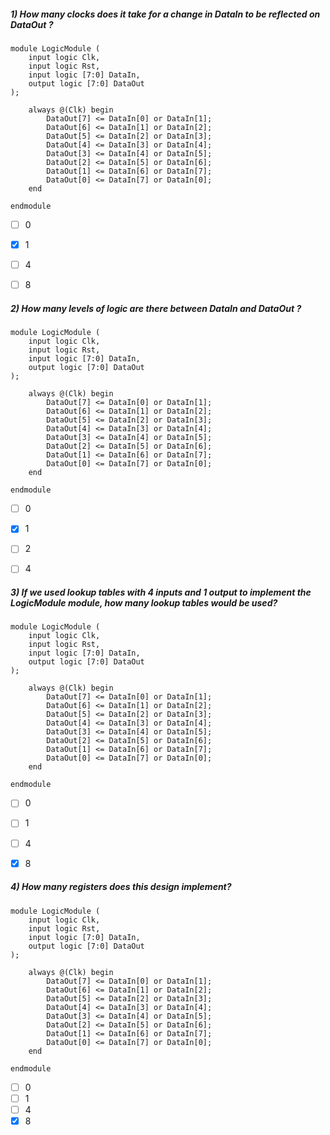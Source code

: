 ##### 1) How many clocks does it take for a change in DataIn to be reflected on DataOut ?
```
module LogicModule (
    input logic Clk,
    input logic Rst,
    input logic [7:0] DataIn,
    output logic [7:0] DataOut
);

    always @(Clk) begin
        DataOut[7] <= DataIn[0] or DataIn[1];
        DataOut[6] <= DataIn[1] or DataIn[2];
        DataOut[5] <= DataIn[2] or DataIn[3];
        DataOut[4] <= DataIn[3] or DataIn[4];
        DataOut[3] <= DataIn[4] or DataIn[5];
        DataOut[2] <= DataIn[5] or DataIn[6];
        DataOut[1] <= DataIn[6] or DataIn[7];
        DataOut[0] <= DataIn[7] or DataIn[0];
    end

endmodule
```

- [ ] 0
- [x] 1
- [ ] 4
- [ ] 8


##### 2) How many levels of logic are there between DataIn and DataOut ?
```
module LogicModule (
    input logic Clk,
    input logic Rst,
    input logic [7:0] DataIn,
    output logic [7:0] DataOut
);

    always @(Clk) begin
        DataOut[7] <= DataIn[0] or DataIn[1];
        DataOut[6] <= DataIn[1] or DataIn[2];
        DataOut[5] <= DataIn[2] or DataIn[3];
        DataOut[4] <= DataIn[3] or DataIn[4];
        DataOut[3] <= DataIn[4] or DataIn[5];
        DataOut[2] <= DataIn[5] or DataIn[6];
        DataOut[1] <= DataIn[6] or DataIn[7];
        DataOut[0] <= DataIn[7] or DataIn[0];
    end

endmodule
```

- [ ] 0
- [x] 1
- [ ] 2
- [ ] 4


##### 3) If we used lookup tables with 4 inputs and 1 output to implement the LogicModule module, how many lookup tables would be used?
```
module LogicModule (
    input logic Clk,
    input logic Rst,
    input logic [7:0] DataIn,
    output logic [7:0] DataOut
);

    always @(Clk) begin
        DataOut[7] <= DataIn[0] or DataIn[1];
        DataOut[6] <= DataIn[1] or DataIn[2];
        DataOut[5] <= DataIn[2] or DataIn[3];
        DataOut[4] <= DataIn[3] or DataIn[4];
        DataOut[3] <= DataIn[4] or DataIn[5];
        DataOut[2] <= DataIn[5] or DataIn[6];
        DataOut[1] <= DataIn[6] or DataIn[7];
        DataOut[0] <= DataIn[7] or DataIn[0];
    end

endmodule
```

- [ ] 0
- [ ] 1
- [ ] 4
- [x] 8


##### 4) How many registers does this design implement?
```
module LogicModule (
    input logic Clk,
    input logic Rst,
    input logic [7:0] DataIn,
    output logic [7:0] DataOut
);

    always @(Clk) begin
        DataOut[7] <= DataIn[0] or DataIn[1];
        DataOut[6] <= DataIn[1] or DataIn[2];
        DataOut[5] <= DataIn[2] or DataIn[3];
        DataOut[4] <= DataIn[3] or DataIn[4];
        DataOut[3] <= DataIn[4] or DataIn[5];
        DataOut[2] <= DataIn[5] or DataIn[6];
        DataOut[1] <= DataIn[6] or DataIn[7];
        DataOut[0] <= DataIn[7] or DataIn[0];
    end

endmodule
```

- [ ] 0
- [ ] 1
- [ ] 4
- [x] 8
